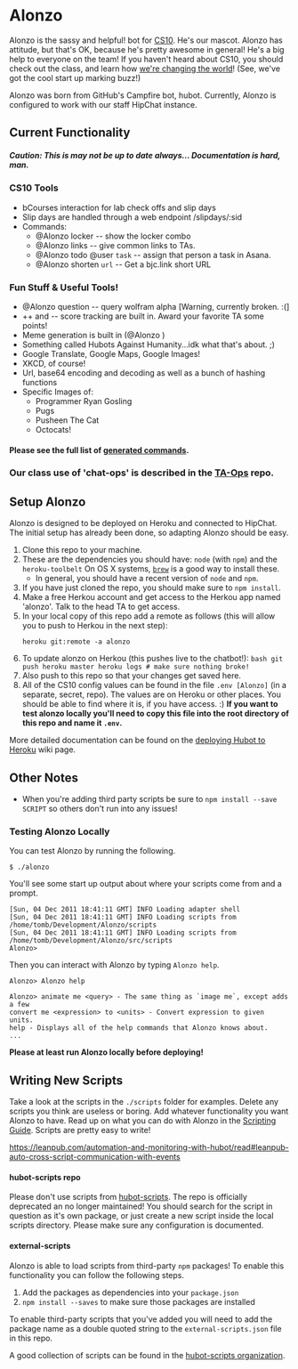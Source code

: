 # Alonzo

Alonzo is the sassy and helpful! bot for [CS10][awesomest-class]. He's our mascot. Alonzo has attitude, but that's OK, because he's pretty awesome in general! He's a big help to everyone on the team! If you haven't heard about CS10, you should check out the class, and learn how [we're changing the world][bjc4nyc]!
(See, we've got the cool start up marking buzz!)

Alonzo was born from GitHub's Campfire bot, hubot. Currently, Alonzo is configured to work with our staff HipChat instance.

## Current Functionality
##### Caution: This is may not be up to date always... Documentation is hard, man.
### CS10 Tools
* bCourses interaction for lab check offs and slip days
* Slip days are handled through a web endpoint /slipdays/:sid
* Commands:
	* @Alonzo locker -- show the locker combo
	* @Alonzo links  -- give common links to TAs.
	* @Alonzo todo @user `task` -- assign that person a task in Asana.
	* @Alonzo shorten `url` -- Get a bjc.link short URL

### Fun Stuff & Useful Tools!
* @Alonzo question -- query wolfram alpha [Warning, currently broken. :(]
* ++ and -- score tracking are built in. Award your favorite TA some points!
* Meme generation is built in (@Alonzo <Meme Text>)
* Something called Hubots Against Humanity...idk what that's about. ;)
* Google Translate, Google Maps, Google Images!
* XKCD, of course!
* Url, base64 encoding and decoding as well as a bunch of hashing functions
* Specific Images of:
	* Programmer Ryan Gosling
	* Pugs
	* Pusheen The Cat
	* Octocats!

#### Please see the full list of [generated commands][help].

### Our class use of 'chat-ops' is described in the [TA-Ops](https://github.com/cs10/TA-Ops) repo.

## Setup Alonzo
Alonzo is designed to be deployed on Heroku and connected to HipChat. The initial setup has already been done, so adapting Alonzo should be easy.

1. Clone this repo to your machine.
2. These are the dependencies you should have:
    `node` (with `npm`) and the `heroku-toolbelt`
    On OS X systems, [`brew`](brew) is a good way to install these.
	* In general, you should have a recent version of `node` and `npm`.
3. If you have just cloned the repo, you should make sure to `npm install`.
4. Make a free Herkou account and get access to the Herkou app named 'alonzo'. Talk to the head TA to get access.
5. In your local copy of this repo add a remote as follows (this will allow you to push to Herkou in the next step):
    ```
    heroku git:remote -a alonzo
    ```
6. To update alonzo on Herkou (this pushes live to the chatbot!):
       ```bash
       git push heroku master
       heroku logs # make sure nothing broke!
       ```
7. Also push to this repo so that your changes get saved here.
8. All of the CS10 config values can be found in the file `.env [Alonzo]` (in a separate, secret, repo). The values are on Heroku or other places. You should be able to find where it is, if you have access. :) **If you want to test alonzo locally you'll need to copy this file into the root directory of this repo and name it `.env`.**

More detailed documentation can be found on the
[deploying Hubot to Heroku][deploy-heroku] wiki page.

## Other Notes
* When you're adding third party scripts be sure to `npm install --save SCRIPT` so others don't run into any issues!

### Testing Alonzo Locally

You can test Alonzo by running the following.

    $ ./alonzo

You'll see some start up output about where your scripts come from and a
prompt.

    [Sun, 04 Dec 2011 18:41:11 GMT] INFO Loading adapter shell
    [Sun, 04 Dec 2011 18:41:11 GMT] INFO Loading scripts from /home/tomb/Development/Alonzo/scripts
    [Sun, 04 Dec 2011 18:41:11 GMT] INFO Loading scripts from /home/tomb/Development/Alonzo/src/scripts
    Alonzo>

Then you can interact with Alonzo by typing `Alonzo help`.

    Alonzo> Alonzo help

    Alonzo> animate me <query> - The same thing as `image me`, except adds a few
    convert me <expression> to <units> - Convert expression to given units.
    help - Displays all of the help commands that Alonzo knows about.
    ...

__Please at least run Alonzo locally before deploying!__

## Writing New Scripts

Take a look at the scripts in the `./scripts` folder for examples.
Delete any scripts you think are useless or boring. Add whatever functionality you want Alonzo to have. Read up on what you can do with Alonzo in the [Scripting Guide][scripts]. Scripts are pretty easy to write!

https://leanpub.com/automation-and-monitoring-with-hubot/read#leanpub-auto-cross-script-communication-with-events

#### hubot-scripts repo
Please don't use scripts from [hubot-scripts][Hubot-scripts]. The repo is officially deprecated an no longer maintained! You should search for the script in question as it's own package, or just create a new script inside the local scripts directory. Please make sure any configuration is documented.

#### external-scripts
Alonzo is able to load scripts from third-party `npm` packages! To enable
this functionality you can follow the following steps.

1. Add the packages as dependencies into your `package.json`
2. `npm install --saves` to make sure those packages are installed

To enable third-party scripts that you've added you will need to add the package
name as a double quoted string to the `external-scripts.json` file in this repo.

A good collection of scripts can be found in the [hubot-scripts organization](https://github.com/hubot-scripts).

[awesomest-class]: http://cs10.org/
[bjc4nyc]: http://bjc.berkeley.edu/website/bjc4nyc.html
[help]: http://alonzo.herokuapp.com/Alonzo/help
[Hubot-scripts]: https://github.com/github/Hubot-scripts
[scripts]: https://github.com/github/Alonzo/blob/master/docs/scripting.md
[heroku-node-docs]: http://devcenter.heroku.com/articles/node-js
[deploy-heroku]: https://github.com/github/Hubot/blob/master/docs/deploying/heroku.md